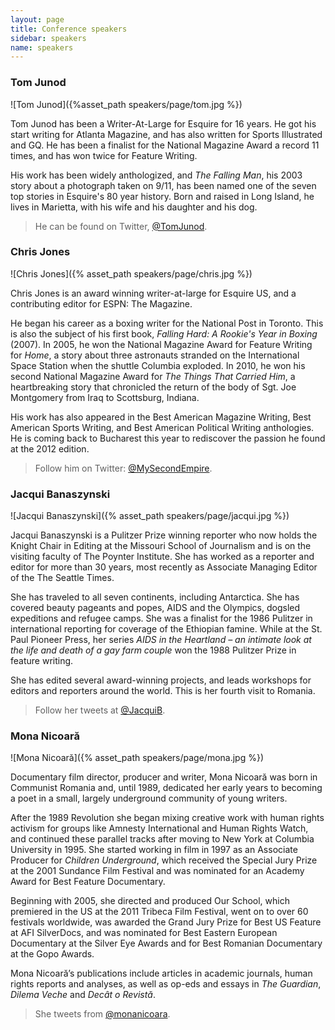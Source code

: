 ```yaml
---
layout: page
title: Conference speakers
sidebar: speakers
name: speakers
---
```


### Tom Junod

![Tom Junod]({%asset_path speakers/page/tom.jpg %})

Tom Junod has been a Writer-At-Large for Esquire for 16 years. He got his start writing for Atlanta Magazine, and has also written for Sports Illustrated and GQ. He has been a finalist for the National Magazine Award a record 11 times, and has won twice for Feature Writing.

His work has been widely anthologized, and *The Falling Man*, his 2003 story about a photograph taken on 9/11, has been named one of the seven top stories in Esquire's 80 year history. Born and raised in Long Island, he lives in Marietta, with his wife and his daughter and his dog.

> He can be found on Twitter, [@TomJunod](http://www.twitter.com/tomjunod).

### Chris Jones

![Chris Jones]({% asset_path speakers/page/chris.jpg %})

Chris Jones is an award winning writer-at-large for Esquire US, and a contributing editor for ESPN: The Magazine.

He began his career as a boxing writer for the National Post in Toronto. This is also the subject of his first book, *Falling Hard: A Rookie's Year in Boxing* (2007). In 2005, he won the National Magazine Award for Feature Writing for *Home*, a story about three astronauts stranded on the International Space Station when the shuttle Columbia exploded. In 2010, he won his second National Magazine Award for *The Things That Carried Him*, a heartbreaking story that chronicled the return of the body of Sgt. Joe Montgomery from Iraq to Scottsburg, Indiana.

His work has also appeared in the Best American Magazine Writing, Best American Sports Writing, and Best American Political Writing anthologies. He is coming back to Bucharest this year to rediscover the passion he found at the 2012 edition.

> Follow him on Twitter: [@MySecondEmpire](http://www.twitter.com/mysecondempire).

### Jacqui Banaszynski

![Jacqui Banaszynski]({% asset_path speakers/page/jacqui.jpg %})

Jacqui Banaszynski is a Pulitzer Prize winning reporter who now holds the Knight Chair in Editing at the Missouri School of Journalism and is on the visiting faculty of The Poynter Institute. She has worked as a reporter and editor for more than 30 years, most recently as Associate Managing Editor of the The Seattle Times.

She has traveled to all seven continents, including Antarctica. She has covered beauty pageants and popes, AIDS and the Olympics, dogsled expeditions and refugee camps. She was a finalist for the 1986 Pulitzer in international reporting for coverage of the Ethiopian famine. While at the St. Paul Pioneer Press, her series *AIDS in the Heartland – an intimate look at the life and death of a gay farm couple* won the 1988 Pulitzer Prize in feature writing.

She has edited several award-winning projects, and leads workshops for editors and reporters around the world. This is her fourth visit to Romania.

> Follow her tweets at [@JacquiB](http://www.twitter.com/jacquib).

### Mona Nicoară

![Mona Nicoară]({% asset_path speakers/page/mona.jpg %})

Documentary film director, producer and writer, Mona Nicoară was born in Communist Romania and, until 1989, dedicated her early years to becoming a poet in a small, largely underground community of young writers.

After the 1989 Revolution she began mixing creative work with human rights activism for groups like Amnesty International and Human Rights Watch, and continued these parallel tracks after moving to New York at Columbia University in 1995. She started working in film in 1997 as an Associate Producer for *Children Underground*, which received the Special Jury Prize at the 2001 Sundance Film Festival and was nominated for an Academy Award for Best Feature Documentary.

Beginning with 2005, she directed and produced Our School, which premiered in the US at the 2011 Tribeca Film Festival, went on to over 60 festivals worldwide, was awarded the Grand Jury Prize for Best US Feature at AFI SilverDocs, and was nominated for Best Eastern European Documentary at the Silver Eye Awards and for Best Romanian Documentary at the Gopo Awards.

Mona Nicoară’s publications include articles in academic journals, human rights reports and analyses, as well as op-eds and essays in *The Guardian*, *Dilema Veche* and *Decât o Revistă*.

> She tweets from [@monanicoara](http://www.twitter.com/monanicoara).
